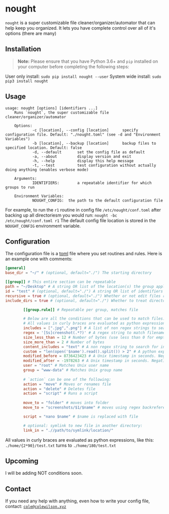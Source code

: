# nought
`nought` is a super customizable file cleaner/organizer/automator that can help keep you organized.
It lets you have complete control over all of it's options (there are many)
## Installation
> **Note:** Please ensure that you have Python 3.6+ and `pip` installed on your computer before completing the following steps:

User only install: `sudo pip install nought --user`
System wide install: `sudo pip3 install nought`
## Usage
```text
usage: nought [options] [identifiers ...]
    Runs `nought`, the super customizable file cleaner/organizer/automator
    
    Options:
			-c [location], --config [location]  	specify configuration file. Default: "./nought.toml" (see -d and "Environment Variables")
			-b [location], --backup [location]		backup files to specified location. Default: false
			-d, --default		set the config file as default
			-a, --about			display version and exit
			-h, --help			display this help message
			-t, --test			test configuration without actually doing anything (enables verbose mode)
    
    Arguments:
			IDENTIFIERS:		a repeatable identifier for which groups to run
    
    Environment Variables:
			NOUGHT_CONFIG:  the path to the default configuration file
```
For example, to run the `r1` routine in config file `/etc/nought/conf.toml` after backing up all directoriesm you would run:
`nought -bc /etc/nought/conf.toml r1`
The default config file location is stored in the `NOUGHT_CONFIG` environment variable.
## Configuration
The configuration file is a [toml](https://github.com/toml-lang/toml) file where you set routines and rules.
Here is an example one with comments:
```toml
[general]
base_dir = "~/" # (optional, default="./") The starting directory 

[[group]] # This entire section can be repeatable
path = "~/Desktop" # A string OR list of the location(s) the group applies to. (required)
id = "test" # (optional, default="./") A string OR list of identifiers (used in command line). If none is supplied, it is applied for all ids. If it is "default", then it is applied when no id is specified in command. 
recursive = true # (optional, default="./") Whether or not edit files recursively.
include_dirs = true # (optional, default="./") Whether to treat directories as files. WARNING: DIRECTORIES INCLUDE ALL FILES IN THEM!

		[[group.rule]] # Repeatable per group, matches file

		# Below are all the conditions that can be used to match files. ALL conditions must be met to perform action:
		# All values in curly braces are evaluated as python expressions, like this: "./home/{2*90}/test.txt" turns to "./home/180/test.txt"
		includes = [".jpg",".png"] # A list of non regex strings to search for IN FILENAME
		regex = '[Ss]creenshot(.*?)' # A regex string to match filename against. Capturing groups can be reused later. Use single quotes.
		size_less_than = 12 # Number of bytes (use less than 0 for empty files)
		size_more_than = 2 # Number of bytes
		content_includes = "text" # A non regex string to search for in file CONTENT
		custom = "len(open('$name').read().split()) > 2" # A python expression that returns True or False. `$name` is substituted with filename.
		modified_before = 8736423423 # A Unix timestamp in seconds. Negative values are subtracted from current time.
		modified_after = -1978263 # A Unix timestamp in seconds. Negative values are subtracted from current time.
		user = "root" # Matches Unix user name
		group = "www-data" # Matches Unix group name
		
		# `action` can be one of the following:
		action = "move" # Moves or renames file
		action = "delete" # Deletes file
		action = "script" # Runs a script
		
		move_to = "folder" # moves into folder
		move_to = "screenshots/$1/$name" # moves using regex backreferences and `$name` replacement.

		script = "nano $name" # $name is replaced with file

		# optional: symlink to new file in another directory:
		link_in = ".//path/to/symlink/location/" 
```
All values in curly braces are evaluated as python expressions, like this: `./home/{2*90}/test.txt` turns to `./home/180/test.txt`

## Upcoming
I will be adding NOT conditions soon.
## Contact
If you need any help with anything, even how to write your config file, contact:
[`cole@colewilson.xyz`](mailto:cole@colewilson.xyz)
